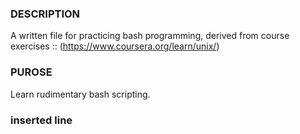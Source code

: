 ### DESCRIPTION 

A written file for practicing bash programming, derived from course 
exercises :: (https://www.coursera.org/learn/unix/)

### PUROSE

Learn rudimentary bash scripting.

### inserted line
